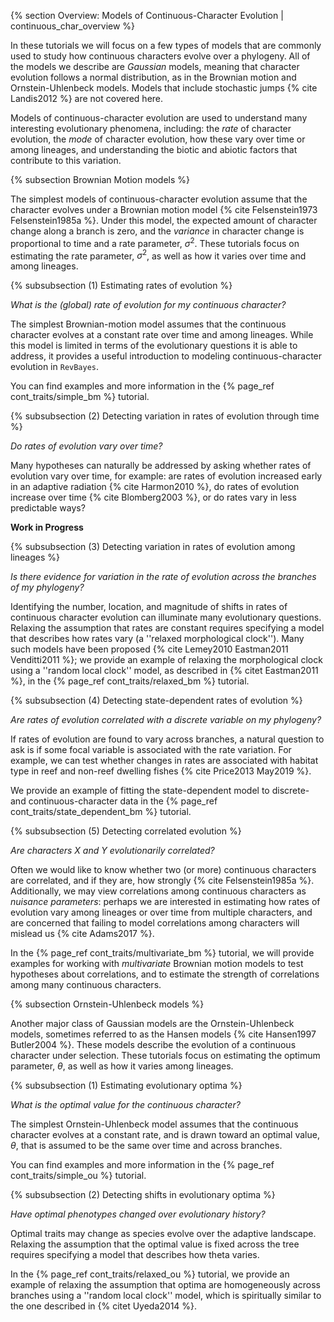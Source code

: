 {% section Overview: Models of Continuous-Character Evolution | continuous_char_overview %}

In these tutorials we will focus on a few types of models that are commonly used to study how continuous characters evolve over a phylogeny. All of the models we describe are _Gaussian_ models, meaning that character evolution follows a normal distribution, as in the Brownian motion and Ornstein-Uhlenbeck models. Models that include stochastic jumps {% cite Landis2012 %} are not covered here.

Models of continuous-character evolution are used to understand many interesting evolutionary phenomena, including: the _rate_ of character evolution, the _mode_ of character evolution, how these vary over time or among lineages, and understanding the biotic and abiotic factors that contribute to this variation.

{% subsection Brownian Motion models %}

The simplest models of continuous-character evolution assume that the character evolves under a Brownian motion model {% cite Felsenstein1973 Felsenstein1985a %}. Under this model, the expected amount of character change along a branch is zero, and the _variance_ in character change is proportional to time and a rate parameter, $\sigma^2$. These tutorials focus on estimating the rate parameter, $\sigma^2$, as well as how it varies over time and among lineages.

{% subsubsection (1) Estimating rates of evolution %}

*What is the (global) rate of evolution for my continuous character?*

The simplest Brownian-motion model assumes that the continuous character evolves at a constant rate over time and among lineages. While this model is limited in terms of the evolutionary questions it is able to address, it provides a useful introduction to modeling continuous-character evolution in `RevBayes`.

You can find examples and more information in the {% page_ref cont_traits/simple_bm %} tutorial.

{% subsubsection (2) Detecting variation in rates of evolution through time %}

*Do rates of evolution vary over time?*

Many hypotheses can naturally be addressed by asking whether rates of evolution vary over time, for example: are rates of evolution increased early in an adaptive radiation {% cite Harmon2010 %}, do rates of evolution increase over time {% cite Blomberg2003 %}, or do rates vary in less predictable ways?

__Work in Progress__

<!-- You can find examples of these models and more information in the {% page_ref cont_traits/time_varying_bm %} tutorial. -->

{% subsubsection (3) Detecting variation in rates of evolution among lineages %}

*Is there evidence for variation in the rate of evolution across the branches of my phylogeny?*

Identifying the number, location, and magnitude of shifts in rates of continuous character evolution can illuminate many evolutionary questions. Relaxing the assumption that rates are constant requires specifying a model that describes how rates vary (a ''relaxed morphological clock''). Many such models have been proposed {% cite Lemey2010 Eastman2011 Venditti2011 %}; we provide an example of relaxing the morphological clock using a ''random local clock'' model, as described in {% citet Eastman2011 %}, in the {% page_ref cont_traits/relaxed_bm %} tutorial.

{% subsubsection (4) Detecting state-dependent rates of evolution %}

*Are rates of evolution correlated with a discrete variable on my phylogeny?*

If rates of evolution are found to vary across branches, a natural question to ask is if some focal variable is associated with the rate variation. For example, we can test whether changes in rates are associated with habitat type in reef and non-reef dwelling fishes {% cite Price2013 May2019 %}.

We provide an example of fitting the state-dependent model to discrete- and continuous-character data in the {% page_ref cont_traits/state_dependent_bm %} tutorial.

{% subsubsection (5) Detecting correlated evolution %}

*Are characters X and Y evolutionarily correlated?*

Often we would like to know whether two (or more) continuous characters are correlated, and if they are, how strongly {% cite Felsenstein1985a %}. Additionally, we may view correlations among continuous characters as _nuisance parameters_: perhaps we are interested in estimating how rates of evolution vary among lineages or over time from multiple characters, and are concerned that failing to model correlations among characters will mislead us {% cite Adams2017 %}.

In the {% page_ref cont_traits/multivariate_bm %} tutorial, we will provide examples for working with _multivariate_ Brownian motion models to test hypotheses about correlations, and to estimate the strength of correlations among many continuous characters.


{% subsection Ornstein-Uhlenbeck models %}

Another major class of Gaussian models are the Ornstein-Uhlenbeck models, sometimes referred to as the Hansen models {% cite Hansen1997 Butler2004 %}. These models describe the evolution of a continuous character under selection. These tutorials focus on estimating the optimum parameter, $\theta$, as well as how it varies among lineages.

{% subsubsection (1) Estimating evolutionary optima %}

*What is the optimal value for the continuous character?*

The simplest Ornstein-Uhlenbeck model assumes that the continuous character evolves at a constant rate, and is drawn toward an optimal value, $\theta$, that is assumed to be the same over time and across branches.

You can find examples and more information in the {% page_ref cont_traits/simple_ou %} tutorial.


{% subsubsection (2) Detecting shifts in evolutionary optima %}

*Have optimal phenotypes changed over evolutionary history?*

Optimal traits may change as species evolve over the adaptive landscape. Relaxing the assumption that the optimal value is fixed across the tree requires specifying a model that describes how theta varies.

In the {% page_ref cont_traits/relaxed_ou %} tutorial, we provide an example of relaxing the assumption that optima are homogeneously across branches using a ''random local clock'' model, which is spiritually similar to the one described in {% citet Uyeda2014 %}.
